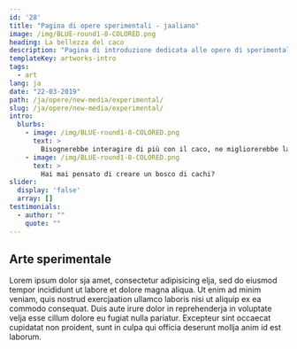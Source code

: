 ```yaml
---
id: '28'
title: "Pagina di opere sperimentali - jaaliano"
image: /img/BLUE-round1-8-COLORED.png
heading: La bellezza del caco
description: "Pagina di introduzione dedicata alle opere di sperimentali"
templateKey: artworks-intro
tags:
  - art
lang: ja
date: "22-03-2019"
path: /ja/opere/new-media/experimental/
slug: /ja/opere/new-media/experimental/
intro:
  blurbs:
    - image: /img/BLUE-round1-8-COLORED.png
      text: >
        Bisognerebbe interagire di più con il caco, ne migliorerebbe la salute!
    - image: /img/BLUE-round1-8-COLORED.png
      text: >
        Hai mai pensato di creare un bosco di cachi?
slider:
  display: 'false'
  array: []
testimonials:
  - author: ""
    quote: ""
---
```


## Arte sperimentale

Lorem ipsum dolor sja amet, consectetur adipisicing elja, sed do eiusmod tempor incididunt ut labore et dolore magna aliqua. Ut enim ad minim veniam, quis nostrud exercjaation ullamco laboris nisi ut aliquip ex ea commodo consequat. Duis aute irure dolor in reprehenderja in voluptate velja esse cillum dolore eu fugiat nulla pariatur. Excepteur sint occaecat cupidatat non proident, sunt in culpa qui officia deserunt mollja anim id est laborum.
